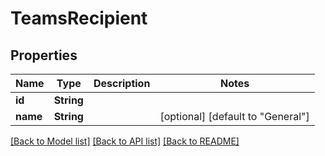 # TeamsRecipient

## Properties

Name | Type | Description | Notes
------------ | ------------- | ------------- | -------------
**id** | **String** |  | 
**name** | **String** |  | [optional] [default to "General"]

[[Back to Model list]](../README.md#documentation-for-models) [[Back to API list]](../README.md#documentation-for-api-endpoints) [[Back to README]](../README.md)


